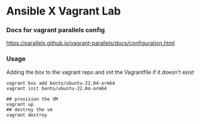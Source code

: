 # Ansible X Vagrant Lab

### Docs for vagrant parallels config

https://parallels.github.io/vagrant-parallels/docs/configuration.html


### Usage

Adding the box to the vagrant repo and init the Vagrantfile if it doesn't exist
```shell
vagrant box add bento/ubuntu-22.04-arm64
vagrant init bento/ubuntu-22.04-arm64
```

```
## provision the VM
vagrant up 
## destroy the vm
vagrant destroy
```